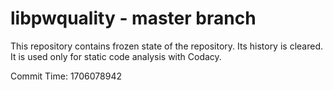 # libpwquality - master branch

This repository contains frozen state of the repository.
Its history is cleared. It is used only for static code
analysis with Codacy.

Commit Time: 1706078942